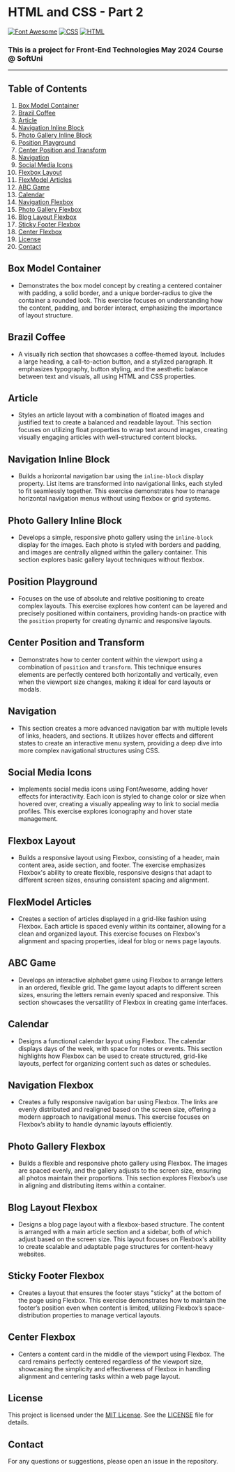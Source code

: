 # HTML and CSS - Part 2

[![Font Awesome](https://img.shields.io/badge/Font%20Awesome-005C7F.svg)](https://fontawesome.com/)
[![CSS](https://img.shields.io/badge/Made%20with-CSS-1572B6.svg)](https://developer.mozilla.org/en-US/docs/Web/CSS)
[![HTML](https://img.shields.io/badge/Made%20with-HTML-E34F26.svg)](https://developer.mozilla.org/en-US/docs/Web/HTML)
### This is a project for Front-End Technologies May 2024 Course @ SoftUni
---
## Table of Contents
1. [Box Model Container](#box-model-container)
2. [Brazil Coffee](#brazil-coffee)
3. [Article](#article)
4. [Navigation Inline Block](#navigation-inline-block)
5. [Photo Gallery Inline Block](#photo-gallery-inline-block)
6. [Position Playground](#position-playground)
7. [Center Position and Transform](#center-position-and-transform)
8. [Navigation](#navigation)
9. [Social Media Icons](#social-media-icons)
10. [Flexbox Layout](#flexbox-layout)
11. [FlexModel Articles](#flexmodel-articles)
12. [ABC Game](#abc-game)
13. [Calendar](#calendar)
14. [Navigation Flexbox](#navigation-flexbox)
15. [Photo Gallery Flexbox](#photo-gallery-flexbox)
16. [Blog Layout Flexbox](#blog-layout-flexbox)
17. [Sticky Footer Flexbox](#sticky-footer-flexbox)
18. [Center Flexbox](#center-flexbox)
19. [License](#License)
20. [Contact](#Contact)

## Box Model Container
- Demonstrates the box model concept by creating a centered container with padding, a solid border, and a unique border-radius to give the container a rounded look. This exercise focuses on understanding how the content, padding, and border interact, emphasizing the importance of layout structure.

## Brazil Coffee
- A visually rich section that showcases a coffee-themed layout. Includes a large heading, a call-to-action button, and a stylized paragraph. It emphasizes typography, button styling, and the aesthetic balance between text and visuals, all using HTML and CSS properties.

## Article
- Styles an article layout with a combination of floated images and justified text to create a balanced and readable layout. This section focuses on utilizing float properties to wrap text around images, creating visually engaging articles with well-structured content blocks.

## Navigation Inline Block
- Builds a horizontal navigation bar using the `inline-block` display property. List items are transformed into navigational links, each styled to fit seamlessly together. This exercise demonstrates how to manage horizontal navigation menus without using flexbox or grid systems.

## Photo Gallery Inline Block
- Develops a simple, responsive photo gallery using the `inline-block` display for the images. Each photo is styled with borders and padding, and images are centrally aligned within the gallery container. This section explores basic gallery layout techniques without flexbox.

## Position Playground
- Focuses on the use of absolute and relative positioning to create complex layouts. This exercise explores how content can be layered and precisely positioned within containers, providing hands-on practice with the `position` property for creating dynamic and responsive layouts.

## Center Position and Transform
- Demonstrates how to center content within the viewport using a combination of `position` and `transform`. This technique ensures elements are perfectly centered both horizontally and vertically, even when the viewport size changes, making it ideal for card layouts or modals.

## Navigation
- This section creates a more advanced navigation bar with multiple levels of links, headers, and sections. It utilizes hover effects and different states to create an interactive menu system, providing a deep dive into more complex navigational structures using CSS.

## Social Media Icons
- Implements social media icons using FontAwesome, adding hover effects for interactivity. Each icon is styled to change color or size when hovered over, creating a visually appealing way to link to social media profiles. This exercise explores iconography and hover state management.

## Flexbox Layout
- Builds a responsive layout using Flexbox, consisting of a header, main content area, aside section, and footer. The exercise emphasizes Flexbox's ability to create flexible, responsive designs that adapt to different screen sizes, ensuring consistent spacing and alignment.

## FlexModel Articles
- Creates a section of articles displayed in a grid-like fashion using Flexbox. Each article is spaced evenly within its container, allowing for a clean and organized layout. This exercise focuses on Flexbox's alignment and spacing properties, ideal for blog or news page layouts.

## ABC Game
- Develops an interactive alphabet game using Flexbox to arrange letters in an ordered, flexible grid. The game layout adapts to different screen sizes, ensuring the letters remain evenly spaced and responsive. This section showcases the versatility of Flexbox in creating game interfaces.

## Calendar
- Designs a functional calendar layout using Flexbox. The calendar displays days of the week, with space for notes or events. This section highlights how Flexbox can be used to create structured, grid-like layouts, perfect for organizing content such as dates or schedules.

## Navigation Flexbox
- Creates a fully responsive navigation bar using Flexbox. The links are evenly distributed and realigned based on the screen size, offering a modern approach to navigational menus. This exercise focuses on Flexbox’s ability to handle dynamic layouts efficiently.

## Photo Gallery Flexbox
- Builds a flexible and responsive photo gallery using Flexbox. The images are spaced evenly, and the gallery adjusts to the screen size, ensuring all photos maintain their proportions. This section explores Flexbox’s use in aligning and distributing items within a container.

## Blog Layout Flexbox
- Designs a blog page layout with a flexbox-based structure. The content is arranged with a main article section and a sidebar, both of which adjust based on the screen size. This layout focuses on Flexbox's ability to create scalable and adaptable page structures for content-heavy websites.

## Sticky Footer Flexbox
- Creates a layout that ensures the footer stays "sticky" at the bottom of the page using Flexbox. This exercise demonstrates how to maintain the footer’s position even when content is limited, utilizing Flexbox’s space-distribution properties to manage vertical layouts.

## Center Flexbox
- Centers a content card in the middle of the viewport using Flexbox. The card remains perfectly centered regardless of the viewport size, showcasing the simplicity and effectiveness of Flexbox in handling alignment and centering tasks within a web page layout.

## License
This project is licensed under the [MIT License](LICENSE). See the [LICENSE](LICENSE) file for details.

## Contact
For any questions or suggestions, please open an issue in the repository.
